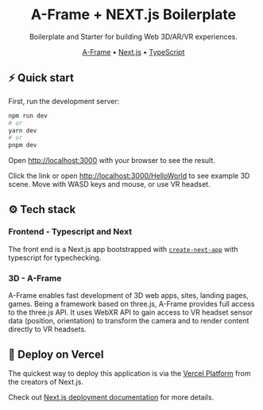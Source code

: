 <h1 align="center">
  A-Frame + NEXT.js Boilerplate
</h1>

<p align="center">Boilerplate and Starter for building Web 3D/AR/VR experiences.</p>
<p align="center"><a href="https://aframe.io/">A-Frame</a>  •  <a href="https://nextjs.org">Next.js</a>  •  <a href="https://www.typescriptlang.org">TypeScript</a>

## ⚡️ Quick start

First, run the development server:

```bash
npm run dev
# or
yarn dev
# or
pnpm dev
```

Open [http://localhost:3000](http://localhost:3000) with your browser to see the result.

Click the link or open [http://localhost:3000/HelloWorld](http://localhost:3000/HelloWorld) to see example 3D scene. Move with WASD keys and mouse, or use VR headset.

## ⚙️ Tech stack

### Frontend - Typescript and Next

The front end is a Next.js app bootstrapped with [`create-next-app`](https://nextjs.org/docs/pages/api-reference/create-next-app) with typescript for typechecking.

### 3D - A-Frame

A-Frame enables fast development of 3D web apps, sites, landing pages, games.
Being a framework based on three.js, A-Frame provides full access to the three.js API.
It uses WebXR API to gain access to VR headset sensor data (position, orientation) to transform the camera and to render content directly to VR headsets.

## 🚀 Deploy on Vercel

The quickest way to deploy this application is via the [Vercel Platform](https://vercel.com/new?utm_medium=default-template&filter=next.js&utm_source=create-next-app&utm_campaign=create-next-app-readme) from the creators of Next.js.

Check out [Next.js deployment documentation](https://nextjs.org/docs/deployment) for more details.

